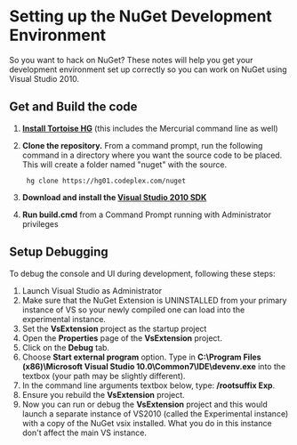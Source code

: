 ﻿# Setting up the NuGet Development Environment
So you want to hack on NuGet? These notes will help you get your development environment 
set up correctly so you can work on NuGet using Visual Studio 2010.

## Get and Build the code
1. **[Install Tortoise HG](http://tortoisehg.bitbucket.org/download/index.html)** (this includes the Mercurial command line as well)
1. **Clone the repository.** From a command prompt, run the following command in a directory where you want the source code to be placed. 
This will create a folder named "nuget" with the source.

        hg clone https://hg01.codeplex.com/nuget

1. **Download and install the <a href="http://visualstudiogallery.msdn.microsoft.com/en-us/25622469-19d8-4959-8e5c-4025d1c9183d?SRC=VSIDE">Visual Studio 2010 SDK</a>** 
1. **Run build.cmd** from a Command Prompt running with Administrator privileges

## Setup Debugging
To debug the console and UI during development, following these steps:

1. Launch Visual Studio as Administrator 
1. Make sure that the NuGet Extension is UNINSTALLED from your primary instance of VS so your newly compiled one can load into the experimental instance.
1. Set the **VsExtension** project as the startup project 
1. Open the **Properties** page of the **VsExtension** project.
1. Click on the **Debug** tab.
1. Choose **Start external program** option. Type in **C:\Program Files (x86)\Microsoft Visual Studio 10.0\Common7\IDE\devenv.exe** into the textbox (your path may be slightly different).
1. In the command line arguments textbox below, type: **/rootsuffix Exp**.
1. Ensure you rebuild the **VsExtension** project. 
1. Now you can run or debug the **VsExtension** project and this would launch a separate instance of VS2010 (called the Experimental instance) 
with a copy of the NuGet vsix installed. What you do in this instance don't affect the main VS instance. 

